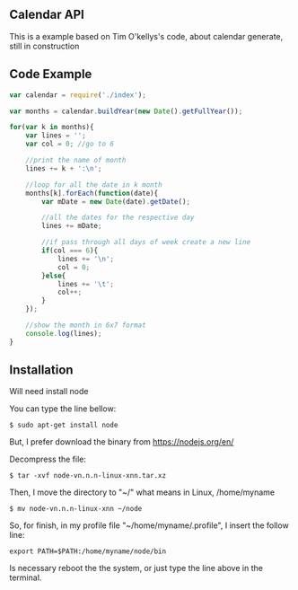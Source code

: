 ## Calendar API

This is a example based on Tim O'kellys's code, about calendar generate, still in construction

## Code Example

  ```js
  var calendar = require('./index');

  var months = calendar.buildYear(new Date().getFullYear());

  for(var k in months){
      var lines = '';
      var col = 0; //go to 6

      //print the name of month
      lines += k + ':\n';

      //loop for all the date in k month
      months[k].forEach(function(date){
          var mDate = new Date(date).getDate();

          //all the dates for the respective day
          lines += mDate;

          //if pass through all days of week create a new line
          if(col === 6){
              lines += '\n';
              col = 0;
          }else{
              lines += '\t';
              col++;
          }
      });

      //show the month in 6x7 format
      console.log(lines);
  }
  ```

## Installation

Will need install node

You can type the line bellow:

```
$ sudo apt-get install node
```
But, I prefer download the binary from https://nodejs.org/en/

Decompress the file:

```
$ tar -xvf node-vn.n.n-linux-xnn.tar.xz
```

Then, I move the directory to "~/" what means in Linux, /home/myname

```
$ mv node-vn.n.n-linux-xnn ~/node
```

So, for finish, in my profile file "~/home/myname/.profile",
I insert the follow line:

```
export PATH=$PATH:/home/myname/node/bin
```
Is necessary reboot the the system, or just type the line above in the terminal.

